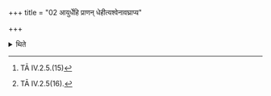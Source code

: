 +++
title = "02 आयुर्धेहि प्राणन् धेहीत्यश्वेनावघ्राप्य"

+++

<details><summary>थिते</summary>

2. With āyur dhehi prānam dhehi...[^1] having caused the stallion to smell the materials, with madhu tvā madhula karotu,[^2] he causes a she-goat milk on them.  

[^1]: TĀ IV.2.5.(15)  

[^2]: TĀ IV.2.5(16).  
</details>
